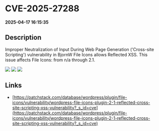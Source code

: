 # CVE-2025-27288

**2025-04-17 16:15:35**

## Description
Improper Neutralization of Input During Web Page Generation ('Cross-site Scripting') vulnerability in BjornW File Icons allows Reflected XSS. This issue affects File Icons: from n/a through 2.1.

![](https://img.shields.io/static/v1?label=Score&message=7.1&color=red)
![](https://img.shields.io/static/v1?label=Severity&message=HIGH&color=red)
![](https://img.shields.io/static/v1?label=CWE&message=XSS&color=green)

## Links
- [https://patchstack.com/database/wordpress/plugin/file-icons/vulnerability/wordpress-file-icons-plugin-2-1-reflected-cross-site-scripting-xss-vulnerability?_s_id=cve](https://patchstack.com/database/wordpress/plugin/file-icons/vulnerability/wordpress-file-icons-plugin-2-1-reflected-cross-site-scripting-xss-vulnerability?_s_id=cve)
